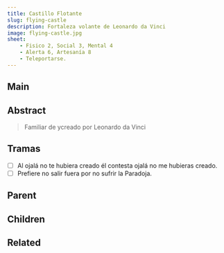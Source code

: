 ```yaml
---
title: Castillo Flotante
slug: flying-castle
description: Fortaleza volante de Leonardo da Vinci 
image: flying-castle.jpg
sheet:
    - Fisico 2, Social 3, Mental 4
    - Alerta 6, Artesanía 8
    - Teleportarse.
---
```


## Main

<Card :slug="$page.frontmatter.slug"/>

## Abstract

> Familiar de ycreado por Leonardo da Vinci

## Tramas

- [ ] Al ojalá no te hubiera creado él contesta ojalá no me hubieras creado.
- [ ] Prefiere no salir fuera por no sufrir la Paradoja.

## Parent

<TagCard :slug="$page.frontmatter.parent_slug" />

## Children

<TagList :parent="$page.frontmatter.parent + '/' + $page.frontmatter.slug"/>

## Related

<TagList :parent="$page.frontmatter.parent" :exclude="$page.frontmatter.slug"/>